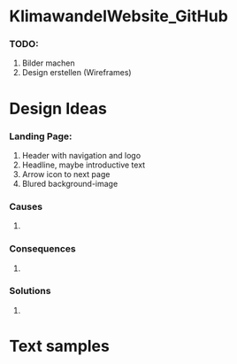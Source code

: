 # KlimawandelWebsite_GitHub

### TODO:

1. Bilder machen
2. Design erstellen (Wireframes)

# Design Ideas

### Landing Page:

1. Header with navigation and logo
2. Headline, maybe introductive text
3. Arrow icon to next page
4. Blured background-image

### Causes

1.

### Consequences

1.

### Solutions

1.

# Text samples
